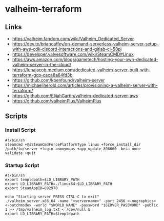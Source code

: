 # valheim-terraform

## Links

- https://valheim.fandom.com/wiki/Valheim_Dedicated_Server
- https://dev.to/briancaffey/on-demand-serverless-valheim-server-setup-with-aws-cdk-discord-interactions-and-gitlab-ci-58pj
- https://developer.valvesoftware.com/wiki/SteamCMD#Linux
- https://aws.amazon.com/blogs/gametech/hosting-your-own-dedicated-valheim-server-in-the-cloud/
- https://lunajacob.medium.com/dedicated-valheim-server-built-with-terraform-gcp-caca8a64fd3b
- https://github.com/kpenfound/valheim-server
- https://michaeljherold.com/articles/provisioning-a-valheim-server-with-terraform/
- https://github.com/ElijahGartin/valheim-dedicated-server-aws
- https://github.com/valheimPlus/ValheimPlus

## Scripts

### Install Script

    #!/bin/sh
    steamcmd +@sSteamCmdForcePlatformType linux +force_install_dir /path/to/server +login anonymous +app_update 896660 -beta none validate +quit

### Startup Script

    #!/bin/sh
    export templdpath=$LD_LIBRARY_PATH  
    export LD_LIBRARY_PATH=./linux64:$LD_LIBRARY_PATH  
    export SteamAppID=892970

    echo "Starting server PRESS CTRL-C to exit"  
    ./valheim_server.x86_64 -name "<servername>" -port 2456 <-nographics> <-batchmode> -world "$WORLD_NAME" -password "$SERVER_PASSWORD" -public 1 >> /tmp/valheim_log.txt < /dev/null &  
    export LD_LIBRARY_PATH=$templdpath